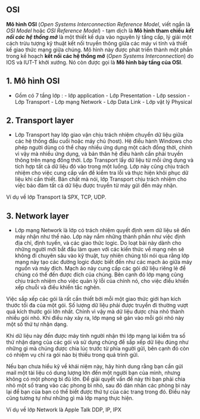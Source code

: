 ﻿## OSI
**Mô hình OSI** (_Open Systems Interconnection Reference Model_, viết ngắn là _OSI Model_ hoặc _OSI Reference Model_) - tạm dịch là **Mô hình tham chiếu** ***kết nối các hệ thống mở*** là một thiết kế dựa vào nguyên lý tầng cấp, lý giải một cách trừu tượng kỹ thuật kết nối truyền thông giữa các máy vi tính và thiết kế giao thức mạng giữa chúng. Mô hình này được phát triển thành một phần trong kế hoạch **kết nối các hệ thống mở** (_Open Systems Interconnection_) do IOS và IUT-T khởi xướng. Nó còn được gọi là **Mô hình bảy tầng của OSI**.
## 1. Mô hình OSI
- Gồm có 7 tầng lớp :
				- lớp application
				- Lớp Presentation
				- Lớp session
				- Lớp Transport
				- Lớp mạng Network
				- Lớp Data Link
				- Lớp vật lý Physical
## 2. Transport layer
- Lớp Transport hay lớp giao vận chịu trách nhiệm chuyển dữ liệu giữa các hệ thống đầu cuối hoặc máy chủ (host). Hệ điều hành Windows cho phép người dùng có thể chạy nhiều ứng dụng một cách đồng thời, chính vì vậy mà nhiều ứng dụng, và bản thân hệ điều hành cần phải truyền thông trên mạng đồng thời. Lớp Transport lấy dữ liệu từ mỗi ứng dụng và tích hợp tất cả dữ liệu đó vào trong một luồng. Lớp này cũng chịu trách nhiệm cho việc cung cấp vấn đề kiểm tra lỗi và thực hiện khôi phục dữ liệu khi cần thiết. Bản chất mà nói, lớp Transport chịu trách nhiệm cho việc bảo đảm tất cả dữ liệu được truyền từ máy gửi đến máy nhận.

Ví dụ về lớp Transport là SPX, TCP, UDP.
## 3. Network layer
- Lớp mạng Network là lớp có trách nhiệm quyết định xem dữ liệu sẽ đến máy nhận như thế nào. Lớp này nắm những thành phần như việc định địa chỉ, định tuyến, và các giao thức logic. Do loạt bài này dành cho những người mới bắt đầu làm quen với các kiến thức về mạng nên sẽ không đi chuyên sâu vào kỹ thuật, tuy nhiên chúng tôi nói qua rằng lớp mạng này tạo các đường logic được biết đến như các mạch ảo giữa máy nguồn và máy đích. Mạch ảo này cung cấp các gói dữ liệu riêng lẻ để chúng có thể đến được đích của chúng. Bên cạnh đó lớp mạng cũng chịu trách nhiệm cho việc quản lý lỗi của chính nó, cho việc điều khiển xếp chuỗi và điều khiển tắc nghẽn.

Việc sắp xếp các gói là rất cần thiết bởi mỗi một giao thức giới hạn kích thước tối đa của một gói. Số lượng dữ liệu phải được truyền đi thường vượt quá kích thước gói lớn nhất. Chính vì vậy mà dữ liệu được chia nhỏ thành nhiều gói nhỏ. Khi điều này xảy ra, lớp mạng sẽ gán vào mỗi gói nhỏ này một số thứ tự nhận dạng.

Khi dữ liệu này đến được máy tính người nhận thì lớp mạng lại kiểm tra số thứ nhận dạng của các gói và sử dụng chúng để sắp xếp dữ liệu đúng như những gì mà chúng được chia lúc trước từ phía người gửi, bên cạnh đó còn có nhiệm vụ chỉ ra gói nào bị thiếu trong quá trình gửi.

Nếu bạn chưa hiểu kỹ về khái niệm này, hãy hình dung rằng bạn cần gửi mail một tài liệu có dung lượng lớn đến một người bạn của mình, nhưng không có một phong bì đủ lớn. Để giải quyết vấn đề này thì bạn phải chia nhỏ một số trang vào các phong bì nhỏ, sau đó dán nhãn các phòng bì này lại để bạn của bạn có thể biết được thứ tự của các trang trong đó. Điều này cũng tương tự như những gì mà lớp mạng thực hiện.

Ví dụ về lớp Network là Apple Talk DDP, IP, IPX
